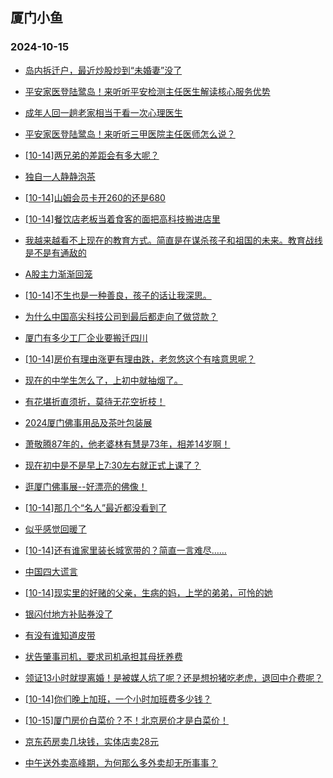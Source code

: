 ## 厦门小鱼 
### 2024-10-15

+ [岛内拆迁户，最近炒股炒到“未婚妻”没了](http://bbs.xmfish.com/read-htm-tid-18250816.html)

+ [平安家医登陆鹭岛！来听听平安检测主任医生解读核心服务优势](http://bbs.xmfish.com/read-htm-tid-18250814.html)

+ [成年人回一趟老家相当于看一次心理医生](http://bbs.xmfish.com/read-htm-tid-18250830.html)

+ [平安家医登陆鹭岛！来听听三甲医院主任医师怎么说？](http://bbs.xmfish.com/read-htm-tid-18250811.html)

+ [[10-14]两兄弟的差距会有多大呢？](http://bbs.xmfish.com/read-htm-tid-18250791.html)

+ [独自一人静静泡茶](http://bbs.xmfish.com/read-htm-tid-18250788.html)

+ [[10-14]山姆会员卡开260的还是680](http://bbs.xmfish.com/read-htm-tid-18250852.html)

+ [[10-14]餐饮店老板当着食客的面把高科技搬进店里](http://bbs.xmfish.com/read-htm-tid-18250804.html)

+ [我越来越看不上现在的教育方式。简直是在谋杀孩子和祖国的未来。教育战线是不是有通敌的](http://bbs.xmfish.com/read-htm-tid-18250845.html)

+ [A股主力渐渐回笼](http://bbs.xmfish.com/read-htm-tid-18250821.html)

+ [[10-14]不生也是一种善良，孩子的话让我深思。](http://bbs.xmfish.com/read-htm-tid-18250831.html)

+ [为什么中国高尖科技公司到最后都走向了做贷款？](http://bbs.xmfish.com/read-htm-tid-18250815.html)

+ [厦门有多少工厂企业要搬迁四川](http://bbs.xmfish.com/read-htm-tid-18250980.html)

+ [[10-14]房价有理由涨更有理由跌，老忽悠这个有啥意思呢？](http://bbs.xmfish.com/read-htm-tid-18250864.html)

+ [现在的中学生怎么了，上初中就抽烟了。](http://bbs.xmfish.com/read-htm-tid-18251010.html)

+ [有花堪折直须折，莫待无花空折枝！](http://bbs.xmfish.com/read-htm-tid-18250896.html)

+ [2024厦门佛事用品及茶叶包装展](http://bbs.xmfish.com/read-htm-tid-18250892.html)

+ [萧敬腾87年的，他老婆林有慧是73年，相差14岁啊！](http://bbs.xmfish.com/read-htm-tid-18250964.html)

+ [现在初中是不是早上7:30左右就正式上课了？](http://bbs.xmfish.com/read-htm-tid-18250916.html)

+ [逛厦门佛事展--好漂亮的佛像！](http://bbs.xmfish.com/read-htm-tid-18250885.html)

+ [[10-14]那几个“名人”最近都没看到了](http://bbs.xmfish.com/read-htm-tid-18250959.html)

+ [似乎感觉回暖了](http://bbs.xmfish.com/read-htm-tid-18251014.html)

+ [[10-14]还有谁家里装长城宽带的？简直一言难尽……](http://bbs.xmfish.com/read-htm-tid-18250895.html)

+ [中国四大谎言](http://bbs.xmfish.com/read-htm-tid-18251038.html)

+ [[10-14]现实里的好赌的父亲，生病的妈，上学的弟弟，可怜的她](http://bbs.xmfish.com/read-htm-tid-18250955.html)

+ [银闪付地方补贴券没了](http://bbs.xmfish.com/read-htm-tid-18251015.html)

+ [有没有谁知道皮带](http://bbs.xmfish.com/read-htm-tid-18250957.html)

+ [状告肇事司机，要求司机承担其母抚养费](http://bbs.xmfish.com/read-htm-tid-18251045.html)

+ [领证13小时就提离婚！是被媒人坑了呢？还是想扮猪吃老虎，退回中介费呢？](http://bbs.xmfish.com/read-htm-tid-18251065.html)

+ [[10-14]你们晚上加班，一个小时加班费多少钱？](http://bbs.xmfish.com/read-htm-tid-18250975.html)

+ [[10-15]厦门房价白菜价？不！北京房价才是白菜价！](http://bbs.xmfish.com/read-htm-tid-18251129.html)

+ [京东药房卖几块钱，实体店卖28元](http://bbs.xmfish.com/read-htm-tid-18251116.html)

+ [中午送外卖高峰期，为何那么多外卖却无所事事？](http://bbs.xmfish.com/read-htm-tid-18251174.html)

